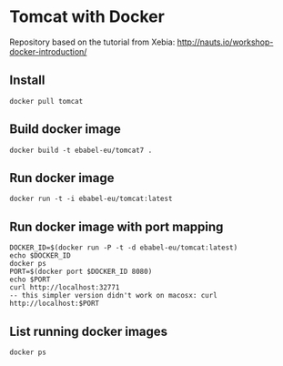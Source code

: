 # Tomcat with Docker

Repository based on the tutorial from Xebia: http://nauts.io/workshop-docker-introduction/

## Install

```
docker pull tomcat
```

## Build docker image

```
docker build -t ebabel-eu/tomcat7 .
```


## Run docker image

```
docker run -t -i ebabel-eu/tomcat:latest
```

## Run docker image with port mapping

```
DOCKER_ID=$(docker run -P -t -d ebabel-eu/tomcat:latest)
echo $DOCKER_ID
docker ps
PORT=$(docker port $DOCKER_ID 8080)
echo $PORT
curl http://localhost:32771
-- this simpler version didn't work on macosx: curl http://localhost:$PORT
```

## List running docker images

```
docker ps
```



